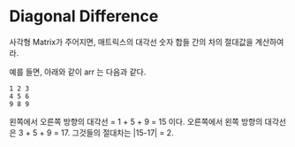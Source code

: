 # Diagonal Difference
사각형 Matrix가 주어지면, 매트릭스의 대각선 숫자 합들 간의 차의 절대값을 계산하여라.

예를 들면, 아래와 같이 arr 는 다음과 같다.

```
1 2 3
4 5 6
9 8 9
```
왼쪽에서 오른쪽 방향의 대각선 = 1 + 5 + 9 = 15 이다. 오른쪽에서 왼쪽 방향의 대각선은 3 + 5 + 9 = 17. 그것들의 절대차는 |15-17| = 2.
